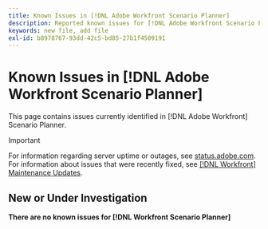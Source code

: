 ```yaml
---
title: Known Issues in [!DNL Adobe Workfront Scenario Planner]
description: Reported known issues for [!DNL Adobe Workfront Scenario Planner]
keywords: new file, add file
exl-id: b8978767-93dd-42c5-bd85-27b1f4509191
---
```

# Known Issues in [!DNL Adobe Workfront Scenario Planner]

This page contains issues currently identified in [!DNL Adobe Workfront] Scenario Planner.

>[!IMPORTANT]
>
>For information regarding server uptime or outages, see [status.adobe.com](https://status.adobe.com). For information about issues that were recently fixed, see [[!DNL Workfront] Maintenance Updates](../maintenance/current-updates.md).

## New or Under Investigation

**There are no known issues for [!DNL Workfront Scenario Planner]**

<!--


-->
